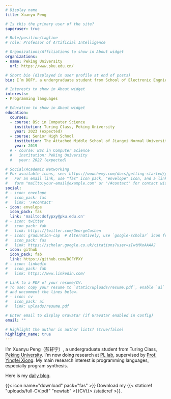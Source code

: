 ```yaml
---
# Display name
title: Xuanyu Peng

# Is this the primary user of the site?
superuser: true

# Role/position/tagline
# role: Professor of Artificial Intelligence

# Organizations/Affiliations to show in About widget
organizations:
- name: Peking University
  url: https://www.pku.edu.cn/

# Short bio (displayed in user profile at end of posts)
bio: I’m DOFY, a undergraduate student from School of Electronic Engnieering and Computer Science, Peking University.

# Interests to show in About widget
interests:
- Programming languages

# Education to show in About widget
education:
  courses:
  - course: BSc in Computer Science
    institution: Turing Class, Peking University
    year: 2023 (expected)
  - course: Senior High School
    institution: The Attached Middle School of Jiangxi Normal University
    year: 2019
  # - course: BSc in Computer Science
  #   institution: Peking University
  #   year: 2022 (expected)

# Social/Academic Networking
# For available icons, see: https://wowchemy.com/docs/getting-started/page-builder/#icons
#   For an email link, use "fas" icon pack, "envelope" icon, and a link in the
#   form "mailto:your-email@example.com" or "/#contact" for contact widget.
social:
# - icon: envelope
#   icon_pack: fas
#   link: '/#contact'
- icon: envelope
  icon_pack: fas
  link: 'mailto:dofypxy@pku.edu.cn'
# - icon: twitter
#   icon_pack: fab
#   link: https://twitter.com/GeorgeCushen
# - icon: graduation-cap  # Alternatively, use `google-scholar` icon from `ai` icon pack
#   icon_pack: fas
#   link: https://scholar.google.co.uk/citations?user=sIwtMXoAAAAJ
- icon: github
  icon_pack: fab
  link: https://github.com/DOFYPXY
# - icon: linkedin
#   icon_pack: fab
#   link: https://www.linkedin.com/

# Link to a PDF of your resume/CV.
# To use: copy your resume to `static/uploads/resume.pdf`, enable `ai` icons in `params.toml`, 
# and uncomment the lines below.
# - icon: cv
#   icon_pack: ai
#   link: uploads/resume.pdf

# Enter email to display Gravatar (if Gravatar enabled in Config)
email: ""

# Highlight the author in author lists? (true/false)
highlight_name: true
---
```


I’m Xuanyu Peng（彭轩宇）, a undergraduate student from Turing Class, [Peking University](https://pku.edu.cn). I'm now doing research at [PL lab](https://pl.cs.pku.edu.cn/), supervised by [Prof. Yingfei Xiong](https://xiongyingfei.github.io/). My main research interest is programming languages, especially program synthesis.

Here is my [daily blog](http://dofy.top).

{{< icon name="download" pack="fas" >}} Download my {{< staticref "uploads/full-CV.pdf" "newtab" >}}CV{{< /staticref >}}.



